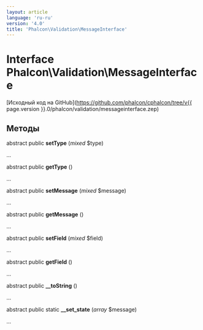 ```yaml
---
layout: article
language: 'ru-ru'
version: '4.0'
title: 'Phalcon\Validation\MessageInterface'
---
```

# Interface **Phalcon\Validation\MessageInterface**

[Исходный код на GitHub](https://github.com/phalcon/cphalcon/tree/v{{ page.version }}.0/phalcon/validation/messageinterface.zep)

## Методы

abstract public **setType** (*mixed* $type)

...

abstract public **getType** ()

...

abstract public **setMessage** (*mixed* $message)

...

abstract public **getMessage** ()

...

abstract public **setField** (*mixed* $field)

...

abstract public **getField** ()

...

abstract public **__toString** ()

...

abstract public static **__set_state** (*array* $message)

...
